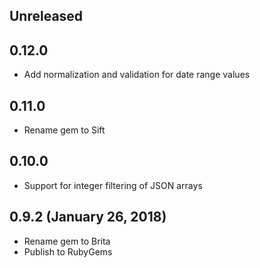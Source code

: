 ## Unreleased

## 0.12.0

* Add normalization and validation for date range values

## 0.11.0

* Rename gem to Sift

## 0.10.0

* Support for integer filtering of JSON arrays

## 0.9.2 (January 26, 2018)

* Rename gem to Brita
* Publish to RubyGems
